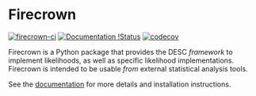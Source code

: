 
Firecrown
=========

[![firecrown-ci](https://github.com/LSSTDESC/firecrown/actions/workflows/ci.yml/badge.svg)](https://github.com/LSSTDESC/firecrown/actions/workflows/ci.yml) [![Documentation !Status](https://readthedocs.org/projects/ccl/badge/?version=latest)](https://firecrown.readthedocs.io/en/latest/?badge=latest) [![codecov](https://codecov.io/gh/LSSTDESC/firecrown/graph/badge.svg?token=LevlRR3wJj)](https://codecov.io/gh/LSSTDESC/firecrown)

Firecrown is a Python package that provides the DESC *framework* to implement likelihoods,
as well as specific likelihood implementations. Firecrown is intended to be usable *from*
external statistical analysis tools.

See the [documentation](https://firecrown.readthedocs.io/en/latest/) for more details
and installation instructions.


